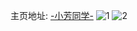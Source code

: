 主页地址: [-小芳同学-](https://weibo.com/u/6146840472) 
![1](https://wx4.sinaimg.cn/mw2000/006HZw0gly1hay5rzryvij30u014046w.jpg) 
![2](https://wx4.sinaimg.cn/mw2000/006HZw0gly1hay5s09gdaj30u0141gt9.jpg) 
